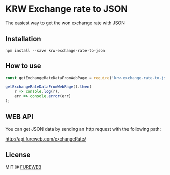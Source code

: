 # KRW Exchange rate to JSON

The easiest way to get the won exchange rate with JSON

## Installation
```
npm install --save krw-exchange-rate-to-json
```

## How to use
```js
const getExchangeRateDataFromWebPage = require('krw-exchange-rate-to-json');

getExchangeRateDataFromWebPage().then(
    r => console.log(r),
    err => console.error(err)
);
```

## WEB API
You can get JSON data by sending an http request with the following path: 

http://api.fureweb.com/exchangeRate/

## License
MIT @ [FUREWEB](https://fureweb-com.github.io)

